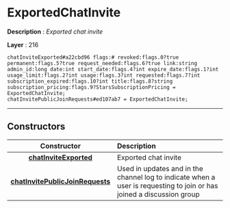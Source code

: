 # ExportedChatInvite

**Description** : *Exported chat invite*

**Layer** : 216

```tl
chatInviteExported#a22cbd96 flags:# revoked:flags.0?true permanent:flags.5?true request_needed:flags.6?true link:string admin_id:long date:int start_date:flags.4?int expire_date:flags.1?int usage_limit:flags.2?int usage:flags.3?int requested:flags.7?int subscription_expired:flags.10?int title:flags.8?string subscription_pricing:flags.9?StarsSubscriptionPricing = ExportedChatInvite;
chatInvitePublicJoinRequests#ed107ab7 = ExportedChatInvite;
```

---

## Constructors

| Constructor | Description |
| :---: | :--- |
| [**chatInviteExported**](constructor/chatInviteExported) | Exported chat invite |
| [**chatInvitePublicJoinRequests**](constructor/chatInvitePublicJoinRequests) | Used in updates and in the channel log to indicate when a user is requesting to join or has joined a discussion group |